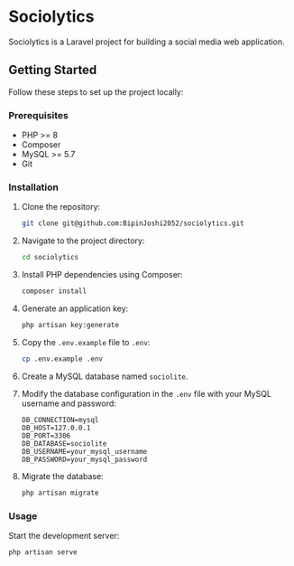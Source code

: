 # Sociolytics

Sociolytics is a Laravel project for building a social media web application.

## Getting Started

Follow these steps to set up the project locally:

### Prerequisites

- PHP >= 8
- Composer
- MySQL >= 5.7
- Git

### Installation

1. Clone the repository:

    ```bash
    git clone git@github.com:BipinJoshi2052/sociolytics.git
    ```

2. Navigate to the project directory:

    ```bash
    cd sociolytics
    ```

3. Install PHP dependencies using Composer:

    ```bash
    composer install
    ```

4. Generate an application key:

    ```bash
    php artisan key:generate
    ```

5. Copy the `.env.example` file to `.env`:

    ```bash
    cp .env.example .env
    ```

6. Create a MySQL database named `sociolite`.

7. Modify the database configuration in the `.env` file with your MySQL username and password:

    ```
    DB_CONNECTION=mysql
    DB_HOST=127.0.0.1
    DB_PORT=3306
    DB_DATABASE=sociolite
    DB_USERNAME=your_mysql_username
    DB_PASSWORD=your_mysql_password
    ```

8. Migrate the database:

    ```bash
    php artisan migrate
    ```

### Usage

Start the development server:

```bash
php artisan serve
